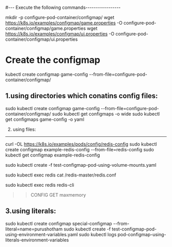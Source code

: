 #--- Execute the following commands-----------------

mkdir -p configure-pod-container/configmap/
wget https://k8s.io/examples/configmap/game.properties -O configure-pod-container/configmap/game.properties
wget https://k8s.io/examples/configmap/ui.properties -O configure-pod-container/configmap/ui.properties

# Create the configmap
kubectl create configmap game-config --from-file=configure-pod-container/configmap/

1.using directories which conatins config files:
----------------------------------------------
sudo kubectl create configmap game-config --from-file=configure-pod-container/configmap/
sudo kubectl get configmaps -o wide
sudo kubectl get configmaps game-config -o yaml

2. using files:
-------------------
curl -OL https://k8s.io/examples/pods/config/redis-config
sudo kubectl create configmap example-redis-config --from-file=redis-config
sudo kubectl get configmap example-redis-config

sudo kubectl create -f test-configmap-pod-using-volume-mounts.yaml

sudo kubectl exec redis cat /redis-master/redis.conf

sudo kubectl exec redis redis-cli
>> CONFIG GET maxmemory

3.using literals:
-----------------------------------------------------------
sudo kubectl create configmap special-configmap --from-literal=name=purushotham
sudo kubectl create -f test-configmap-pod-using-environment-variables.yaml
sudo kubectl logs pod-configmap-using-literals-environment-variables
